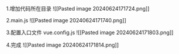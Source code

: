 1.增加代码所在目录
![[Pasted image 20240624171724.png]]

2.main.js
![[Pasted image 20240624171740.png]]

3.配置入口文件 vue.config.js
![[Pasted image 20240624171803.png]]

4.完成
![[Pasted image 20240624171814.png]]
